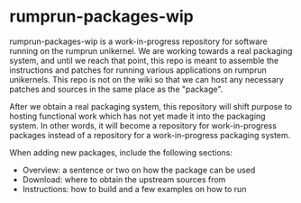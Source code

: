 rumprun-packages-wip
====================

rumprun-packages-wip is a work-in-progress repository for software
running on the rumprun unikernel.  We are working towards a real
packaging system, and until we reach that point, this repo is meant to
assemble the instructions and patches for running various applications
on rumprun unikernels.  This repo is not on the wiki so that we can
host any necessary patches and sources in the same place as the "package".

After we obtain a real packaging system, this repository will shift
purpose to hosting functional work which has not yet made it into
the packaging system.  In other words, it will become a repository for
work-in-progress packages instead of a repository for a work-in-progress
packaging system.

When adding new packages, include the following sections:

* Overview: a sentence or two on how the package can be used
* Download: where to obtain the upstream sources from
* Instructions: how to build and a few examples on how to run
